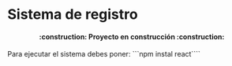 <h1> Sistema de registro </h1>

 
<h4 align="center">
:construction: Proyecto en construcción :construction:
</h4>
Para ejecutar el sistema debes poner:
 ```npm instal react````
